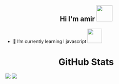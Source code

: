 

 
<!---
amiroxford/amiroxford is a ✨ special ✨ repository because its `README.md` (this file) appears on your GitHub profile.
You can click the Preview link to take a look at your changes.
--->
 
</div>
<div align="center">
<h2>Hi I'm amir  <img src="https://media.discordapp.net/attachments/983572623625683035/983612633439678514/981608135393427466.gif"  width="50px" height="50px" >
  </div>
    
- 🌱 I’m currently learning l javascript <img src="https://media.discordapp.net/attachments/983572623625683035/983612697889357914/880521818090377316.webp"  width="45px" height="45px" >

</div>

<h1 align="center">
    GitHub Stats
</h1>



</div>

<img src="https://img.shields.io/badge/javascript%20-%23323330.svg?&style=for-the-badge&logo=javascript&logoColor=%23F7DF1E"/>
<img src="https://img.shields.io/badge/github%20-%23121011.svg?&style=for-the-badge&logo=github&logoColor=white"/></p>
</div>




<h1></h1>

<div align="center"> 
    <img align="center" src="https://discord.c99.nl/widget/theme-1/490519932292038659.png" alt=""/>
</div>

<br>
